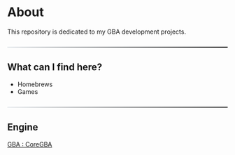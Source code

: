# About
This repository is dedicated to my GBA development projects.

![-----------------------------------------------------](https://raw.githubusercontent.com/NyTekCFW/NyTekCFW/master/assets/line.png)

## What can I find here?
- Homebrews
- Games

![-----------------------------------------------------](https://raw.githubusercontent.com/NyTekCFW/NyTekCFW/master/assets/line.png)

## Engine
[GBA   : CoreGBA](https://github.com/NyTekCFW/CoreGBA)